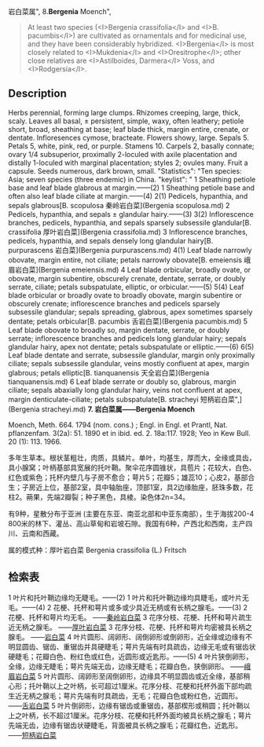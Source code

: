 岩白菜属",
8.**Bergenia** Moench",

> At least two species (&lt;I&gt;Bergenia crassifolia&lt;/I&gt; and &lt;I&gt;B. pacumbis&lt;/I&gt;) are cultivated as ornamentals and for medicinal use, and they have been considerably hybridized. &lt;I&gt;Bergenia&lt;/I&gt; is most closely related to &lt;I&gt;Mukdenia&lt;/I&gt; and &lt;I&gt;Oresitrophe&lt;/I&gt;; other close relatives are &lt;I&gt;Astilboides, Darmera&lt;/I&gt; Voss, and &lt;I&gt;Rodgersia&lt;/I&gt;.

## Description
Herbs perennial, forming large clumps. Rhizomes creeping, large, thick, scaly. Leaves all basal, ± persistent, simple, waxy, often leathery; petiole short, broad, sheathing at base; leaf blade thick, margin entire, crenate, or dentate. Infloresences cymose, bracteate. Flowers showy, large. Sepals 5. Petals 5, white, pink, red, or purple. Stamens 10. Carpels 2, basally connate; ovary 1/4 subsuperior, proximally 2-loculed with axile placentation and distally 1-loculed with marginal placentation; styles 2; ovules many. Fruit a capsule. Seeds numerous, dark brown, small.
  "Statistics": "Ten species: Asia; seven species (three endemic) in China.
  "keylist": "
1 Sheathing petiole base and leaf blade glabrous at margin.——(2)
1 Sheathing petiole base and often also leaf blade ciliate at margin.——(4)
2(1) Pedicels, hypanthia, and sepals glabrous[B. scopulosa 秦岭岩白菜](Bergenia scopulosa.md)
2 Pedicels, hypanthia, and sepals ± glandular hairy.——(3)
3(2) Inflorescence branches, pedicels, hypanthia, and sepals sparsely subsessile glandular[B. crassifolia 厚叶岩白菜](Bergenia crassifolia.md)
3 Inflorescence branches, pedicels, hypanthia, and sepals densely long glandular hairy[B. purpurascens 岩白菜](Bergenia purpurascens.md)
4(1) Leaf blade narrowly obovate, margin entire, not ciliate; petals narrowly obovate[B. emeiensis 峨眉岩白菜](Bergenia emeiensis.md)
4 Leaf blade orbicular, broadly ovate, or obovate, margin subentire, obscurely crenate, dentate, serrate, or doubly serrate, ciliate; petals subspatulate, elliptic, or orbicular.——(5)
5(4) Leaf blade orbicular or broadly ovate to broadly obovate, margin subentire or obscurely crenate; inflorescence branches and pedicels sparsely subsessile glandular; sepals spreading, glabrous, apex sometimes sparsely dentate; petals orbicular[B. pacumbis 舌岩白菜](Bergenia pacumbis.md)
5 Leaf blade obovate to broadly so, margin dentate, serrate, or doubly serrate; inflorescence branches and pedicels long glandular hairy; sepals glandular hairy, apex not dentate; petals subspatulate or elliptic.——(6)
6(5) Leaf blade dentate and serrate, subsessile glandular, margin only proximally ciliate; sepals subsessile glandular, veins mostly confluent at apex, margin glabrous; petals elliptic[B. tianquanensis 天全岩白菜](Bergenia tianquanensis.md)
6 Leaf blade serrate or doubly so, glabrous, margin ciliate; sepals abaxially long glandular hairy, veins not confluent at apex, margin denticulate-ciliate; petals subspatulate[B. stracheyi 短柄岩白菜",](Bergenia stracheyi.md)
**7. 岩白菜属——Bergenia Moench**

Moench, Meth. 664. 1794 (nom. cons.) ; Engl. in Engl. et Prantl, Nat. pflanzenfam. 3(2a): 51. 1890 et in ibid. ed. 2. 18a:117. 1928; Yeo in Kew Bull. 20 (1): 113. 1966.

多年生草本。根状茎粗壮，肉质，具鳞片。单叶，均基生，厚而大，全缘或具齿，具小腺窝；叶柄基部具宽展的托叶鞘。聚伞花序圆锥状，具苞片；花较大，白色、红色或紫色；托杯内壁几与子房不愈合；萼片5；花瓣5；雄蕊10；心皮2，基部合生；子房近上位，基部2室，具中轴胎座，顶部1室，具2边缘胎座，胚珠多数，花柱2。蒴果，先端2瓣裂；种子黑色，具棱。染色体2n=34。

有9种，星散分布于亚洲 (主要在东亚、南亚北部和中亚东南部），生于海拔200-4 800米的林下、灌丛、高山草甸和岩坡石隙。我国有6种，产西北和西南，主产四川、云南和西藏。

属的模式种：厚叶岩白菜 Bergenia crassifolia (L.) Fritsch

## 检索表

1 叶片和托叶鞘边缘均无睫毛。——(2)
1 叶片和托叶鞘边缘均具睫毛，或叶片无毛。——(4)
2 花梗、托杯和萼片或多或少具近无柄或有长柄之腺毛。——(3)
2 花梗、托杯和萼片均无毛。 ——[秦岭岩白菜](Bergenia%20scopulosa.md)
3 花序分枝、花梗、托杯和萼片疏生近无柄之腺毛。 ——[厚叶岩白菜](Bergenia%20crassifolia.md)
3 花序分枝、花梗、托杯和萼片均密被具长柄之腺毛。 ——[岩白菜](Bergenia%20purpurascens.md)
4 叶片圆形、阔卵形、阔倒卵形或倒卵形，近全缘或边缘有不明显圆齿、锯齿、重锯齿并具硬睫毛；萼片先端有时具疏齿，边缘无毛或有锯齿状硬睫毛；花瓣白色、粉红色或红色，近圆形或近匙形。——(5)
4 叶片狭倒卵形，全缘，边缘无睫毛；萼片先端无齿，边缘无睫毛；花瓣白色，狭倒卵形。 ——[峨眉岩白菜](Bergenia%20emeiensis.md)
5 叶片圆形、阔卵形至阔倒卵形，边缘具不明显圆齿或近全缘，基部稍心形；托叶鞘以上之叶柄，长可超过1厘米。花序分枝、花梗和托杯外面下部均疏生近无柄之腺毛；萼片先端有时具疏齿，无毛；花瓣白色或粉红色，近圆形。 ——[舌岩白菜](Bergenia%20pacumbis.md)
5 叶片倒卵形，边缘有锯齿或重锯齿，基部楔形或稍圆；托叶鞘以上之叶柄，长不超过1厘米。花序分枝、花梗和托杯外面均被具长柄之腺毛；萼片先端无齿，边缘有锯齿状硬睫毛，背面被具长柄之腺毛；花瓣红色，近匙形。 ——[短柄岩白菜](Bergenia%20stracheyi.md)
